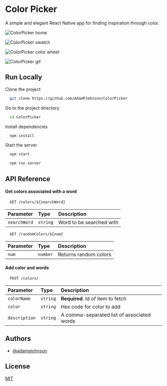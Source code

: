 
# Color Picker

A simple and elegant React Native app for finding inspiration through color.

![ColorPicker home](https://i.imgur.com/8fdNm6F.png)

![ColorPicker swatch](https://i.imgur.com/3vywmpj.png)

![ColorPicker color wheel](https://i.imgur.com/IXx1z4L.png)

![ColorPicker gif](https://media4.giphy.com/media/0jYrq8E5ouFZwFgMOf/giphy.gif?cid=790b76119fe6169ca572bcf6f99187b860ae7797faf55847&rid=giphy.gif&ct=g)





## Run Locally

Clone the project

```bash
  git clone https://github.com/AdamPJohnson/ColorPicker
```

Go to the project directory

```bash
  cd ColorPicker
```

Install dependencies

```bash
  npm install
```

Start the server

```bash
  npm start
```

```bash
  npm run server
```

## API Reference

#### Get colors associated with a word

```http
  GET /colors/${searchWord}
```

| Parameter | Type     | Description                |
| :-------- | :------- | :------------------------- |
| `searchWord` | `string` |  Word to be searched with|

```http
  GET /randomColors/${num}
```

| Parameter | Type     | Description                |
| :-------- | :------- | :------------------------- |
| `num` | `number` |  Returns random colors |

#### Add color and words

```http
  POST /colors/
```

| Parameter | Type     | Description                       |
| :-------- | :------- | :-------------------------------- |
| `colorName`      | `string` | **Required**. Id of item to fetch |
| `color`      | `string` | Hex code for color to add |
| `description`      | `string` | A comma-separated list of associated words |


## Authors

- [@adampjohnson](https://www.github.com/AdamPJohnson)


## License

[MIT](https://choosealicense.com/licenses/mit/)

